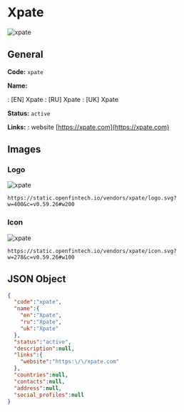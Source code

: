 
# Xpate 
![xpate](https://static.openfintech.io/vendors/xpate/logo.svg?w=400&c=v0.59.26#w200)  

## General 
 
**Code:** `xpate` 
 
**Name:** 
 
:	[EN] Xpate 
:	[RU] Xpate 
:	[UK] Xpate 
 
**Status:** `active` 
 
**Links:** 
: website [https://xpate.com](https://xpate.com) 
 

## Images 

### Logo 
 
![xpate](https://static.openfintech.io/vendors/xpate/logo.svg?w=400&c=v0.59.26#w200)  

```
https://static.openfintech.io/vendors/xpate/logo.svg?w=400&c=v0.59.26#w200
```  

### Icon 
 
![xpate](https://static.openfintech.io/vendors/xpate/icon.svg?w=278&c=v0.59.26#w100)  

```
https://static.openfintech.io/vendors/xpate/icon.svg?w=278&c=v0.59.26#w100
```  

## JSON Object 

```json
{
  "code":"xpate",
  "name":{
    "en":"Xpate",
    "ru":"Xpate",
    "uk":"Xpate"
  },
  "status":"active",
  "description":null,
  "links":{
    "website":"https:\/\/xpate.com"
  },
  "countries":null,
  "contacts":null,
  "address":null,
  "social_profiles":null
}
```  
